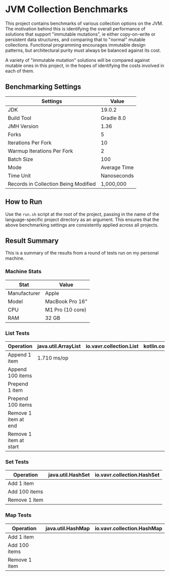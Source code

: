 # JVM Collection Benchmarks

This project contains benchmarks of various collection options on the JVM. The motivation behind this is identifying the overall performance of solutions that support "immutable mutations", ie either copy-on-write or persistent data structures, and comparing that to "normal" mutable collections. Functional programming encourages immutable design patterns, but architectural purity must always be balanced against its cost.

A variety of "immutable mutation" solutions will be compared against mutable ones in this project, in the hopes of identifying the costs involved in each of them.

## Benchmarking Settings

| Settings                             | Value        |
|--------------------------------------|--------------|
| JDK                                  | 19.0.2       |
| Build Tool                           | Gradle 8.0   |
| JMH Version                          | 1.36         |
| Forks                                | 5            |
| Iterations Per Fork                  | 10           |
| Warmup Iterations Per Fork           | 2            |
| Batch Size                           | 100          | 
| Mode                                 | Average Time |
| Time Unit                            | Nanoseconds  |
| Records in Collection Being Modified | 1,000,000    |

## How to Run

Use the `run.sh` script at the root of the project, passing in the name of the language-specific project directory as an argument. This ensures that the above benchmarking settings are consistently applied across all projects.

## Result Summary

This is a summary of the results from a round of tests run on my personal machine.

### Machine Stats
| Stat         | Value            |
|--------------|------------------|
| Manufacturer | Apple            |
| Model        | MacBook Pro 16"  |
| CPU          | M1 Pro (10 core) |
| RAM          | 32 GB            |

### List Tests

| Operation              | java.util.ArrayList | io.vavr.collection.List | kotlin.collection.List | kotlin.collection.MutableList |
|------------------------|---------------------|-------------------------|------------------------|-------------------------------|
| Append 1 item          | 1.710 ms/op         |                         |                        |                               |
| Append 100 items       |                     |                         |                        |                               |
| Prepend 1 item         |                     |                         |                        |                               |
| Prepend 100 items      |                     |                         |                        |                               |
| Remove 1 item at end   |                     |                         |                        |                               |
| Remove 1 item at start |                     |                         |                        |                               |

### Set Tests

| Operation     | java.util.HashSet | io.vavr.collection.HashSet |
|---------------|-------------------|----------------------------|
| Add 1 item    |                   |                            |
| Add 100 items |                   |                            | 
| Remove 1 item |                   |                            |

### Map Tests

| Operation     | java.util.HashMap | io.vavr.collection.HashMap |
|---------------|-------------------|----------------------------|
| Add 1 item    |                   |                            |
| Add 100 items |                   |                            |
| Remove 1 item |                   |                            | 